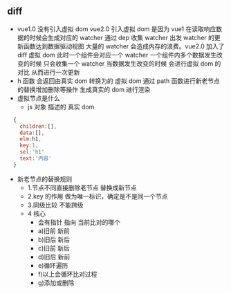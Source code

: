 ## diff

- vue1.0 没有引入虚拟 dom vue2.0 引入虚拟 dom 是因为 vue1 在读取响应数据的时候会生成对应的 watcher 通过 dep 收集 watcher 出发 watcher 的更新函数达到数据驱动视图 大量的 watcher 会造成内存的浪费。vue2.0 加入了 diff 虚拟 dom 此时一个组件会对应一个 watcher 一个组件内多个数据发生改变的时候 只会收集一个 watcher 当数据发生改变的时候 会进行虚拟 dom 的对比 从而进行一次更新
- h 函数 会返回由真实 dom 转换为的 虚拟 dom 通过 path 函数进行新老节点的替换增加删除等操作 生成真实的 dom 进行渲染
- 虚拟节点是什么
  - js 对象 描述的 真实 dom

```js
  {
    children:[],
    data:[],
    elm:h1,
    key:1,
    sel:'h1'
    text:'内容'
  }
```

- 新老节点的替换规则
  - 1.节点不同直接删除老节点 替换成新节点
  - 2.key 的作用 做为唯一标识，确定是不是同一个节点
  - 3.同级比较 不能跨级
  - 4 核心
    - 会有指针 指向 当前比对的哪个
    - a)旧前 新前
    - b)旧后 新后
    - c)旧前 新后
    - d)旧后 新前
    - e)循环遍历
    - f)以上会循环比对过程
    - g)添加或删除
